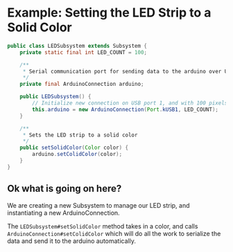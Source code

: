 # Example: Setting the LED Strip to a Solid Color

```java
public class LEDSubsystem extends Subsystem {
	private static final int LED_COUNT = 100;

	/**
	 * Serial communication port for sending data to the arduino over USB
	 */
	private final ArduinoConnection arduino;

	public LEDSubsystem() {
		// Initialize new connection on USB port 1, and with 100 pixels
		this.arduino = new ArduinoConnection(Port.kUSB1, LED_COUNT);
	}

	/**
	 * Sets the LED strip to a solid color
	 */
	public setSolidColor(Color color) {
		arduino.setColidColor(color);
	}
}
```

## Ok what is going on here?

We are creating a new Subsystem to manage our LED strip, and instantiating a new ArduinoConnection.

The `LEDSubsystem#setSolidColor` method takes in a color, and calls `ArduinoConnection#setColidColor` which will do all the work to serialize the data and send it to the arduino automatically.

